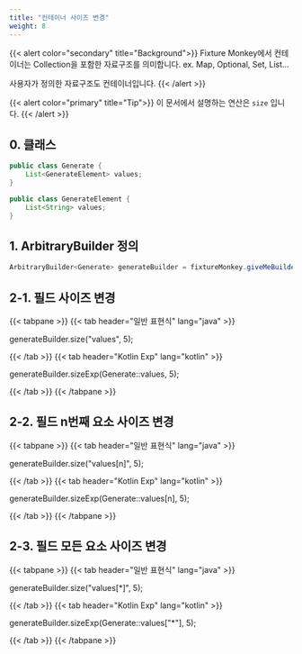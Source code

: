 ```yaml
---
title: "컨테이너 사이즈 변경"
weight: 8
---
```


{{< alert color="secondary" title="Background">}}
Fixture Monkey에서 컨테이너는 Collection을 포함한 자료구조를 의미합니다.
ex. Map, Optional, Set, List...

사용자가 정의한 자료구조도 컨테이너입니다.
{{< /alert >}}

{{< alert color="primary" title="Tip">}}
이 문서에서 설명하는 연산은 `size` 입니다.
{{< /alert >}}


## 0. 클래스

```java
public class Generate {
	List<GenerateElement> values;
}

public class GenerateElement {
	List<String> values;
}
```

## 1. ArbitraryBuilder 정의

```java
ArbitraryBuilder<Generate> generateBuilder = fixtureMonkey.giveMeBuilder(Generate.class);
```

## 2-1. 필드 사이즈 변경

{{< tabpane >}}
{{< tab header="일반 표현식" lang="java" >}}

generateBuilder.size("values", 5);

{{< /tab >}}
{{< tab header="Kotlin Exp" lang="kotlin" >}}

generateBuilder.sizeExp(Generate::values, 5);

{{< /tab >}}
{{< /tabpane >}}


## 2-2. 필드 n번째 요소 사이즈 변경

{{< tabpane >}}
{{< tab header="일반 표현식" lang="java" >}}

generateBuilder.size("values[n]", 5);

{{< /tab >}}
{{< tab header="Kotlin Exp" lang="kotlin" >}}

generateBuilder.sizeExp(Generate::values[n], 5);

{{< /tab >}}
{{< /tabpane >}}

## 2-3. 필드 모든 요소 사이즈 변경

{{< tabpane >}}
{{< tab header="일반 표현식" lang="java" >}}

generateBuilder.size("values[*]", 5);

{{< /tab >}}
{{< tab header="Kotlin Exp" lang="kotlin" >}}

generateBuilder.sizeExp(Generate::values["*"], 5);

{{< /tab >}}
{{< /tabpane >}}
